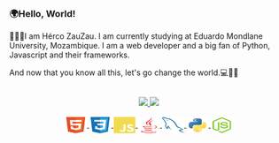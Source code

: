 ### 🌍Hello, World!

👨🏿‍💻I am Hérco ZauZau. I am currently studying at Eduardo Mondlane University, Mozambique. I am a web developer and a big fan of Python, Javascript and their frameworks.

And now that you know all this, let's go change the world.💻💪🏿

##

<div align="center">
  <a href="https://github.com/Herco21">
  <img height="180em" src="https://github-readme-stats.vercel.app/api?username=Herco21&show_icons=true&theme=github_dark&include_all_commits=true&count_private=true"/>
  <img height="180em" src="https://github-readme-stats.vercel.app/api/top-langs/?username=Herco21&layout=compact&langs_count=7&theme=github_dark&langs_count=9"/>
</div>

<div style="display: inline_block" align="center"><br>
   <img align="center" alt="HTML" height="30" width="40" src="https://raw.githubusercontent.com/devicons/devicon/master/icons/html5/html5-original.svg">
  <img align="center" alt="CSS" height="30" width="40" src="https://raw.githubusercontent.com/devicons/devicon/master/icons/css3/css3-original.svg">
  <img align="center" alt="Js" height="30" width="40" src="https://raw.githubusercontent.com/devicons/devicon/master/icons/javascript/javascript-plain.svg">
  <img align="center" alt="java" height="30" width="40" src="https://raw.githubusercontent.com/devicons/devicon/master/icons/java/java-plain.svg">
  <img align="center" alt="mysql" height="30" width="40" src="https://github.com/devicons/devicon/blob/master/icons/mysql/mysql-plain.svg">
 <img align="center" alt="Python" height="30" width="40" src="https://raw.githubusercontent.com/devicons/devicon/master/icons/python/python-original.svg">
  <img align="center" alt="nodejs" height="30" width="40" src="https://github.com/devicons/devicon/blob/master/icons/nodejs/nodejs-plain.svg">
</div>

##
